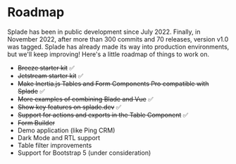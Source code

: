 # Roadmap

Splade has been in public development since July 2022. Finally, in November 2022, after more than 300 commits and 70 releases, version v1.0 was tagged. Splade has already made its way into production environments, but we'll keep improving! Here's a little roadmap of things to work on.

* <del>Breeze starter kit</del> ✅
* <del>Jetstream starter kit</del> ✅
* <del>Make Inertia.js Tables and Form Components Pro compatible with Splade</del> ✅
* <del>More examples of combining Blade and Vue</del> ✅
* <del>Show key features on splade.dev</del> ✅
* <del>Support for actions and exports in the Table Component</del> ✅
* <del>Form Builder</del>
* Demo application (like Ping CRM)
* Dark Mode and RTL support
* Table filter improvements
* Support for Bootstrap 5 (under consideration)